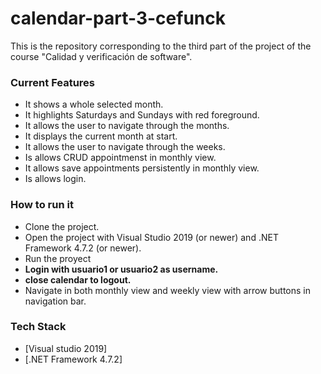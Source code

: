 # calendar-part-3-cefunck

This is the repository corresponding to the third part of the project of the course "Calidad y verificación de software".

### Current Features

  - It shows a whole selected month.
  - It highlights Saturdays and Sundays with red foreground.
  - It allows the user to navigate through the months.
  - It displays the current month at start.
  - It allows the user to navigate through the weeks.
  - Is allows CRUD appointmenst in monthly view.
  - It allows save appointments persistently in monthly view.
  - Is allows login.
  


### How to run it

  - Clone the project.
  - Open the project with Visual Studio 2019 (or newer) and .NET Framework 4.7.2 (or newer).
  - Run the proyect
  - **Login with usuario1 or usuario2 as username.**
  - **close calendar to logout.**
  - Navigate in both monthly view and weekly view with arrow buttons in navigation bar.


### Tech Stack

  - [Visual studio 2019]
  - [.NET Framework 4.7.2]
